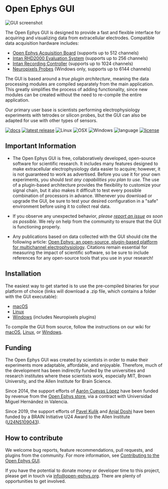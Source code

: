 # Open Ephys GUI

![GUI screenshot](https://static1.squarespace.com/static/53039db8e4b0649958e13c7b/t/53bc11f0e4b0e16f33110ad8/1404834318628/?format=1000w)

The Open Ephys GUI is designed to provide a fast and flexible interface for acquiring and visualizing data from extracellular electrodes. Compatible data acquisition hardware includes:
- [Open Ephys Acquisition Board](http://www.open-ephys.org/acq-board/) (supports up to 512 channels)
- [Intan RHD2000 Evaluation System](http://intantech.com/RHD2000_evaluation_system.html) (supports up to 256 channels)
- [Intan Recording Controller](http://intantech.com/recording_controller.html) (supports up to 1024 channels)
- [Neuropixels Probes](http://www.open-ephys.org/neuropixels/) (Windows only, supports up to 6144 channels)

The GUI is based around a *true plugin architecture*, meaning the data processing modules are compiled separately from the main application. This greatly simplifies the process of adding functionality, since new modules can be created without the need to re-compile the entire application.

Our primary user base is scientists performing electrophysiology experiments with tetrodes or silicon probes, but the GUI can also be adapted for use with other types of sensors.

[![docs](https://img.shields.io/badge/docs-confluence-blue.svg)](https://open-ephys.atlassian.net/wiki/spaces/OEW/pages/491527/Open+Ephys+GUI)
[![latest release](https://img.shields.io/github/release/open-ephys/plugin-gui.svg)](https://github.com/open-ephys/plugin-GUI/releases)
![Linux](https://github.com/open-ephys/plugin-GUI/workflows/Linux/badge.svg)
![OSX](https://github.com/open-ephys/plugin-GUI/workflows/macOS/badge.svg)
![Windows](https://github.com/open-ephys/plugin-GUI/workflows/Windows/badge.svg)
![language](https://img.shields.io/badge/language-c++-blue.svg)
[![license](https://img.shields.io/badge/license-GPL3-blue.svg)](LICENSE)

## Important Information

- The Open Ephys GUI is free, collaboratively developed, open-source software for scientific research. It includes many features designed to make extracellular electrophysiology data easier to acquire; however, it is not guaranteed to work as advertised. Before you use it for your own experiments, you should *test any capabilities you plan to use.* The use of a plugin-based architecture provides the flexibility to customize your signal chain, but it also makes it difficult to test every possible combination of processors in advance. Whenever you download or upgrade the GUI, be sure to test your desired configuration in a "safe" environment before using it to collect real data.

- If you observe any unexpected behavior, *please [report an issue](https://github.com/open-ephys/plugin-GUI/issues) as soon as possible.*  We rely on help from the community to ensure that the GUI is functioning properly.

- Any publications based on data collected with the GUI should cite the following article: [Open Ephys: an open-source, plugin-based platform for multichannel electrophysiology](https://iopscience.iop.org/article/10.1088/1741-2552/aa5eea). Citations remain essential for measuring the impact of scientific software, so be sure to include references for any open-source tools that you use in your research!

## Installation

The easiest way to get started is to use the pre-compiled binaries for your platform of choice (links will download a .zip file, which contains a folder with the GUI executable):
- [macOS](https://dl.bintray.com/open-ephys-gui/Release/:open-ephys-v0.4.6-mac.zip)
- [Linux](https://dl.bintray.com/open-ephys-gui/Release/:open-ephys-v0.4.6-linux.zip)
- [Windows](https://dl.bintray.com/open-ephys-gui/Release/:open-ephys-v0.4.6-windows.zip) (includes Neuropixels plugins)

To compile the GUI from source, follow the instructions on our wiki for [macOS](https://open-ephys.atlassian.net/wiki/spaces/OEW/pages/491555/macOS), [Linux](https://open-ephys.atlassian.net/wiki/spaces/OEW/pages/491546/Linux), or [Windows](https://open-ephys.atlassian.net/wiki/spaces/OEW/pages/491621/Windows).

## Funding

The Open Ephys GUI was created by scientists in order to make their experiments more adaptable, affordable, and enjoyable. Therefore, much of the development has been indirectly funded by the universities and research institutes where these scientists work, especially MIT, Brown University, and the Allen Institute for Brain Science.

Since 2014, the support efforts of [Aarón Cuevas López](https://github.com/aacuevas) have been funded by revenue from the [Open Ephys store](https://open-ephys.org/store), via a contract with Universidad Miguel Hernández in Valencia.

Since 2019, the support efforts of [Pavel Kulik](https://github.com/medengineer) and [Anjal Doshi](https://github.com/anjaldoshi) have been funded by a BRAIN Initiative U24 Award to the Allen Institute ([U24NS109043](https://projectreporter.nih.gov/project_info_description.cfm?aid=9645567)).

## How to contribute

We welcome bug reports, feature recommendations, pull requests, and plugins from the community. For more information, see [Contributing to the Open Ephys GUI](CONTRIBUTING.md).

If you have the potential to donate money or developer time to this project, please get in touch via info@open-ephys.org. There are plenty of opportunities to get involved.


